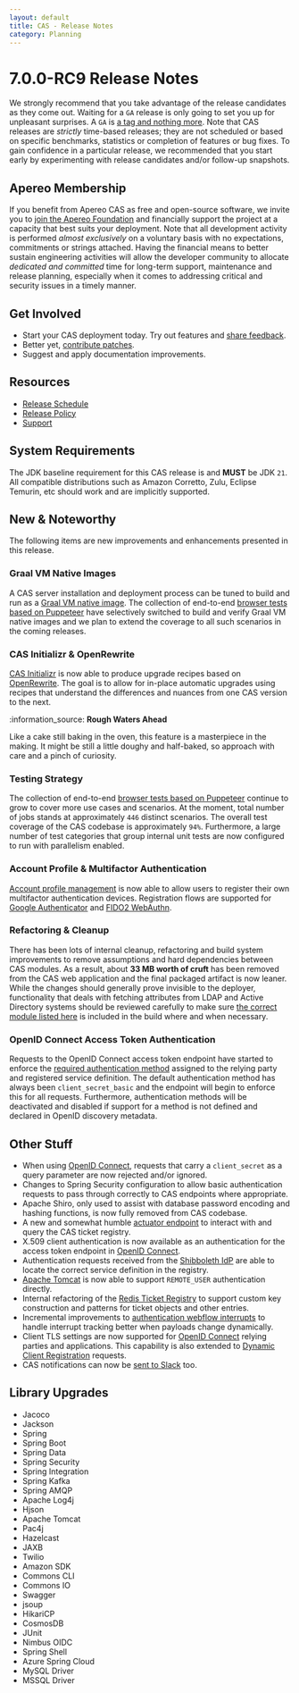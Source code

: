 ```yaml
---
layout: default
title: CAS - Release Notes
category: Planning
---
```


# 7.0.0-RC9 Release Notes

We strongly recommend that you take advantage of the release candidates as they come out. Waiting for a `GA` release is only going to set
you up for unpleasant surprises. A `GA` is [a tag and nothing more](https://apereo.github.io/2017/03/08/the-myth-of-ga-rel/). Note
that CAS releases are *strictly* time-based releases; they are not scheduled or based on specific benchmarks,
statistics or completion of features or bug fixes. To gain confidence in a particular
release, we recommended that you start early by experimenting with release candidates and/or follow-up snapshots.

## Apereo Membership

If you benefit from Apereo CAS as free and open-source software, we invite you
to [join the Apereo Foundation](https://www.apereo.org/content/apereo-membership)
and financially support the project at a capacity that best suits your deployment. Note that all development activity is performed
*almost exclusively* on a voluntary basis with no expectations, commitments or strings attached. Having the financial means to better
sustain engineering activities will allow the developer community to allocate *dedicated and committed* time for long-term support,
maintenance and release planning, especially when it comes to addressing critical and security issues in a timely manner.

## Get Involved

- Start your CAS deployment today. Try out features and [share feedback](/cas/Mailing-Lists.html).
- Better yet, [contribute patches](/cas/developer/Contributor-Guidelines.html).
- Suggest and apply documentation improvements.

## Resources

- [Release Schedule](https://github.com/apereo/cas/milestones)
- [Release Policy](/cas/developer/Release-Policy.html)
- [Support](https://apereo.github.io/cas/Support.html)

## System Requirements

The JDK baseline requirement for this CAS release is and **MUST** be JDK `21`. All compatible distributions
such as Amazon Corretto, Zulu, Eclipse Temurin, etc should work and are implicitly supported.

## New & Noteworthy

The following items are new improvements and enhancements presented in this release.

### Graal VM Native Images

A CAS server installation and deployment process can be tuned to build and run
as a [Graal VM native image](../installation/GraalVM-NativeImage-Installation.html).
The collection of end-to-end [browser tests based on Puppeteer](../../developer/Test-Process.html) have selectively switched
to build and verify Graal VM native images and we plan to extend the coverage to all such scenarios in the coming releases.

### CAS Initializr & OpenRewrite

[CAS Initializr](../installation/WAR-Overlay-Initializr.html) is now able to produce upgrade recipes based on [OpenRewrite](https://docs.openrewrite.org/).
The goal is to allow for in-place automatic upgrades using recipes that understand the differences and nuances from one CAS version to the next.

<div class="alert alert-info">:information_source: <strong>Rough Waters Ahead</strong><p>
Like a cake still baking in the oven, this feature is a masterpiece in the making. It might be still a little doughy and 
half-baked, so approach with care and a pinch of curiosity. </p></div>

### Testing Strategy

The collection of end-to-end [browser tests based on Puppeteer](../../developer/Test-Process.html) continue to grow to cover more use cases
and scenarios. At the moment, total number of jobs stands at approximately `446` distinct scenarios. The overall
test coverage of the CAS codebase is approximately `94%`. Furthermore, a large number of test categories that group internal unit tests
are now configured to run with parallelism enabled.

### Account Profile & Multifactor Authentication

[Account profile management](../registration/Account-Management-Overview.html) is now able to allow users to register their own multifactor authentication devices.
Registration flows are supported for [Google Authenticator](../mfa/GoogleAuthenticator-Authentication.html) 
and [FIDO2 WebAuthn](../mfa/FIDO2-WebAuthn-Authentication-Registration.html).

### Refactoring & Cleanup

There has been lots of internal cleanup, refactoring and build system improvements to remove assumptions and hard dependencies between CAS modules.
As a result, about **33 MB worth of cruft** has been removed from the CAS web application and the final packaged artifact is now leaner. While the changes
should generally prove invisible to the deployer, functionality that deals with fetching attributes from LDAP and Active Directory
systems should be reviewed carefully to make sure [the correct module listed here](../integration/Attribute-Resolution-LDAP.html) is included in the build
where and when necessary.

### OpenID Connect Access Token Authentication

Requests to the OpenID Connect access token endpoint have started to enforce the [required authentication method](../authentication/OIDC-Authentication-AccessToken-AuthMethods.html)
assigned to the relying party and registered service definition. The default authentication method has always been `client_secret_basic`
and the endpoint will begin to enforce this for all requests. Furthermore, authentication methods will be deactivated and disabled
if support for a method is not defined and declared in OpenID discovery metadata.

## Other Stuff

- When using [OpenID Connect](../protocol/OIDC-Protocol.html), requests that carry a `client_secret` as a query parameter are now rejected and/or ignored.
- Changes to Spring Security configuration to allow basic authentication requests to pass through correctly to CAS endpoints where appropriate.
- Apache Shiro, only used to assist with database password encoding and hashing functions, is now fully removed from CAS codebase.
- A new and somewhat humble [actuator endpoint](../ticketing/Configuring-Ticketing-Components.html) to interact with and query the CAS ticket registry.
- X.509 client authentication is now available as an authentication for the access token endpoint in [OpenID Connect](../protocol/OIDC-Protocol.html). 
- Authentication requests received from the [Shibboleth IdP](../integration/Shibboleth.html) are able to locate the correct service definition in the registry. 
- [Apache Tomcat](../installation/Servlet-Container-Embedded-Tomcat-RemoteUserValve.html) is now able to support `REMOTE_USER` authentication directly.
- Internal refactoring of the [Redis Ticket Registry](../ticketing/Redis-Ticket-Registry.html) to support custom key construction and patterns for ticket objects and other entries.
- Incremental improvements to [authentication webflow interrupts](../webflow/Webflow-Customization-Interrupt.html) to handle interrupt tracking better when payloads change dynamically.
- Client TLS settings are now supported for [OpenID Connect](../authentication/OIDC-Authentication-AccessToken-AuthMethods.html) relying parties and applications. This capability is also extended to [Dynamic Client Registration](../authentication/OIDC-Authentication-Dynamic-Registration.html) requests.
- CAS notifications can now be [sent to Slack](../notifications/Notifications-Configuration-Slack.html) too.

## Library Upgrades
  
- Jacoco 
- Jackson
- Spring
- Spring Boot
- Spring Data
- Spring Security
- Spring Integration
- Spring Kafka
- Spring AMQP
- Apache Log4j
- Hjson
- Apache Tomcat
- Pac4j
- Hazelcast
- JAXB
- Twilio
- Amazon SDK
- Commons CLI
- Commons IO
- Swagger
- jsoup
- HikariCP
- CosmosDB
- JUnit
- Nimbus OIDC
- Spring Shell
- Azure Spring Cloud
- MySQL Driver
- MSSQL Driver
